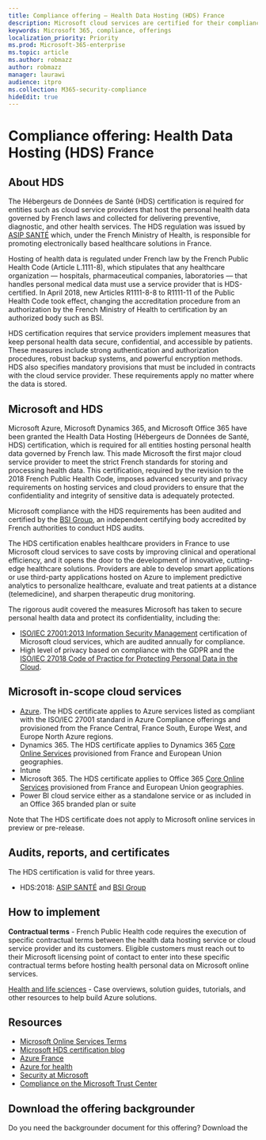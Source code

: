 ```yaml
---
title: Compliance offering — Health Data Hosting (HDS) France
description: Microsoft cloud services are certified for their compliance with the Health Data Hosting (Hébergeurs de Données de Santé) standard.
keywords: Microsoft 365, compliance, offerings
localization_priority: Priority
ms.prod: Microsoft-365-enterprise
ms.topic: article
ms.author: robmazz
author: robmazz
manager: laurawi
audience: itpro
ms.collection: M365-security-compliance
hideEdit: true
---
```


# Compliance offering: Health Data Hosting (HDS) France

## About HDS

The Hébergeurs de Données de Santé (HDS) certification is required for entities such as cloud service providers that host the personal health data governed by French laws and collected for delivering preventive, diagnostic, and other health services. The HDS regulation was issued by [ASIP SANTÉ](https://esante.gouv.fr/) which, under the French Ministry of Health, is responsible for promoting electronically based healthcare solutions in France.

Hosting of health data is regulated under French law by the French Public Health Code (Article L.1111-8), which stipulates that any healthcare organization — hospitals, pharmaceutical companies, laboratories — that handles personal medical data must use a service provider that is HDS-certified. In April 2018, new Articles R1111-8-8 to R1111-11 of the Public Health Code took effect, changing the accreditation procedure from an authorization by the French Ministry of Health to certification by an authorized body such as BSI.

HDS certification requires that service providers implement measures that keep personal health data secure, confidential, and accessible by patients. These measures include strong authentication and authorization procedures, robust backup systems, and powerful encryption methods. HDS also specifies mandatory provisions that must be included in contracts with the cloud service provider. These requirements apply no matter where the data is stored.

## Microsoft and HDS

Microsoft Azure, Microsoft Dynamics 365, and Microsoft Office 365 have been granted the Health Data Hosting (Hébergeurs de Données de Santé, HDS) certification, which is required for all entities hosting personal health data governed by French law. This made Microsoft the first major cloud service provider to meet the strict French standards for storing and processing health data. This certification, required by the revision to the 2018 French Public Health Code, imposes advanced security and privacy requirements on hosting services and cloud providers to ensure that the confidentiality and integrity of sensitive data is adequately protected.

Microsoft compliance with the HDS requirements has been audited and certified by the [BSI Group](https://www.bsigroup.com/fr-FR/), an independent certifying body accredited by French authorities to conduct HDS audits.

The HDS certification enables healthcare providers in France to use Microsoft cloud services to save costs by improving clinical and operational efficiency, and it opens the door to the development of innovative, cutting-edge healthcare solutions. Providers are able to develop smart applications or use third-party applications hosted on Azure to implement predictive analytics to personalize healthcare, evaluate and treat patients at a distance (telemedicine), and sharpen therapeutic drug monitoring.

The rigorous audit covered the measures Microsoft has taken to secure personal health data and protect its confidentiality, including the:

- [ISO/IEC 27001:2013 Information Security Management](offering-iso-27001.md) certification of Microsoft cloud services, which are audited annually for compliance.
- High level of privacy based on compliance with the GDPR and the [ISO/IEC 27018 Code of Practice for Protecting Personal Data in the Cloud](offering-iso-27018.md).

## Microsoft in-scope cloud services

- [Azure](https://aka.ms/AzureCompliance). The HDS certificate applies to Azure services listed as compliant with the ISO/IEC 27001 standard in Azure Compliance offerings and provisioned from the France Central, France South, Europe West, and Europe North Azure regions.
- Dynamics 365. The HDS certificate applies to Dynamics 365 [Core Online Services](http://aka.ms/Online-Services-Terms) provisioned from France and European Union geographies.
- Intune
- Microsoft 365. The HDS certificate applies to Office 365 [Core Online Services](http://aka.ms/Online-Services-Terms) provisioned from France and European Union geographies.
- Power BI cloud service either as a standalone service or as included in an Office 365 branded plan or suite

Note that The HDS certificate does not apply to Microsoft online services in preview or pre-release.

## Audits, reports, and certificates

The HDS certification is valid for three years.

- HDS:2018: [ASIP SANTÉ](https://esante.gouv.fr/) and [BSI Group](https://www.bsigroup.com/fr-FR/Nos-services/Certification/Recherche-dans-le-repertoire-des-certificats-et-des-clients/Resultats-de-la-recherche-dans-le-repertoire-des-certificats-et-des-clients/?searchkey=licence%3dHDS%2b701569%26company%3dMicrosoft%2bCorp&licencenumber=HDS%20701569)

## How to implement

**Contractual terms**
    - French Public Health code requires the execution of specific contractual terms between the health data hosting service or cloud service provider and its customers. Eligible customers must reach out to their Microsoft licensing point of contact to enter into these specific contractual terms before hosting health personal data on Microsoft online services.

[Health and life sciences](https://docs.microsoft.com/azure/industry/health/)
    - Case overviews, solution guides, tutorials, and other resources to help build Azure solutions.

## Resources

- [Microsoft Online Services Terms](https://aka.ms/Online-Services-Terms)
- [Microsoft HDS certification blog](https://news.microsoft.com/fr-fr/2018/11/06/microsoft-1er-acteur-majeur-du-cloud-public-a-etre-certifie-hebergeur-de-donnees-de-sante-en-france/)
- [Azure France](https://azure.microsoft.com/global-infrastructure/france/)
- [Azure for health](https://azure.microsoft.com/industries/healthcare/)
- [Security at Microsoft](https://www.microsoft.com/security)
- [Compliance on the Microsoft Trust Center](https://www.microsoft.com/trust-center/compliance/compliance-overview)

## Download the offering backgrounder

Do you need the backgrounder document for this offering? Download the